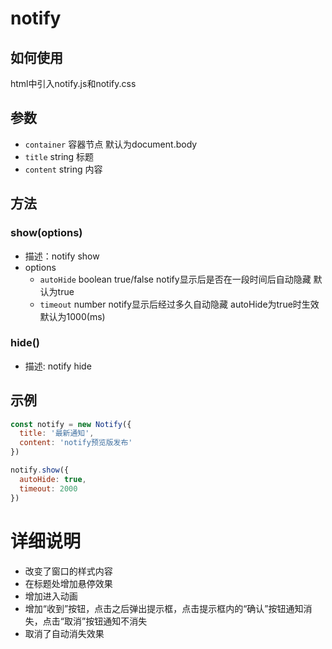 # notify

## 如何使用
html中引入notify.js和notify.css

## 参数
+ `container` 容器节点 默认为document.body
+ `title` string 标题
+ `content` string 内容

## 方法
### show(options)
+ 描述：notify show
+ options
  + `autoHide` boolean true/false notify显示后是否在一段时间后自动隐藏 默认为true
  + `timeout` number notify显示后经过多久自动隐藏 autoHide为true时生效 默认为1000(ms)

### hide()
  + 描述: notify hide

## 示例
```js
const notify = new Notify({
  title: '最新通知',
  content: 'notify预览版发布'
})

notify.show({
  autoHide: true,
  timeout: 2000
})
```
# 详细说明
+ 改变了窗口的样式内容
+ 在标题处增加悬停效果
+ 增加进入动画
+ 增加“收到”按钮，点击之后弹出提示框，点击提示框内的“确认”按钮通知消失，点击“取消”按钮通知不消失
+ 取消了自动消失效果